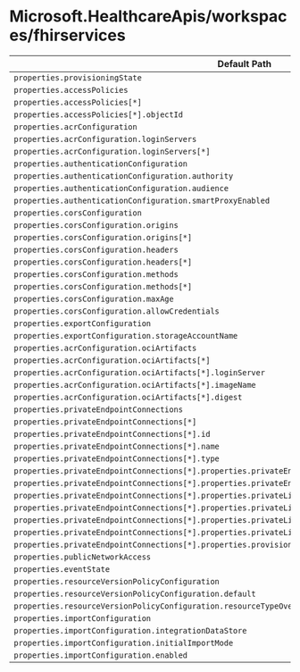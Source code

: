 # Microsoft.HealthcareApis/workspaces/fhirservices

| Default Path | Alias |
|---|---|
| `properties.provisioningState` | `Microsoft.HealthcareApis/workspaces/fhirservices/provisioningState` |
| `properties.accessPolicies` | `Microsoft.HealthcareApis/workspaces/fhirservices/accessPolicies` |
| `properties.accessPolicies[*]` | `Microsoft.HealthcareApis/workspaces/fhirservices/accessPolicies[*]` |
| `properties.accessPolicies[*].objectId` | `Microsoft.HealthcareApis/workspaces/fhirservices/accessPolicies[*].objectId` |
| `properties.acrConfiguration` | `Microsoft.HealthcareApis/workspaces/fhirservices/acrConfiguration` |
| `properties.acrConfiguration.loginServers` | `Microsoft.HealthcareApis/workspaces/fhirservices/acrConfiguration.loginServers` |
| `properties.acrConfiguration.loginServers[*]` | `Microsoft.HealthcareApis/workspaces/fhirservices/acrConfiguration.loginServers[*]` |
| `properties.authenticationConfiguration` | `Microsoft.HealthcareApis/workspaces/fhirservices/authenticationConfiguration` |
| `properties.authenticationConfiguration.authority` | `Microsoft.HealthcareApis/workspaces/fhirservices/authenticationConfiguration.authority` |
| `properties.authenticationConfiguration.audience` | `Microsoft.HealthcareApis/workspaces/fhirservices/authenticationConfiguration.audience` |
| `properties.authenticationConfiguration.smartProxyEnabled` | `Microsoft.HealthcareApis/workspaces/fhirservices/authenticationConfiguration.smartProxyEnabled` |
| `properties.corsConfiguration` | `Microsoft.HealthcareApis/workspaces/fhirservices/corsConfiguration` |
| `properties.corsConfiguration.origins` | `Microsoft.HealthcareApis/workspaces/fhirservices/corsConfiguration.origins` |
| `properties.corsConfiguration.origins[*]` | `Microsoft.HealthcareApis/workspaces/fhirservices/corsConfiguration.origins[*]` |
| `properties.corsConfiguration.headers` | `Microsoft.HealthcareApis/workspaces/fhirservices/corsConfiguration.headers` |
| `properties.corsConfiguration.headers[*]` | `Microsoft.HealthcareApis/workspaces/fhirservices/corsConfiguration.headers[*]` |
| `properties.corsConfiguration.methods` | `Microsoft.HealthcareApis/workspaces/fhirservices/corsConfiguration.methods` |
| `properties.corsConfiguration.methods[*]` | `Microsoft.HealthcareApis/workspaces/fhirservices/corsConfiguration.methods[*]` |
| `properties.corsConfiguration.maxAge` | `Microsoft.HealthcareApis/workspaces/fhirservices/corsConfiguration.maxAge` |
| `properties.corsConfiguration.allowCredentials` | `Microsoft.HealthcareApis/workspaces/fhirservices/corsConfiguration.allowCredentials` |
| `properties.exportConfiguration` | `Microsoft.HealthcareApis/workspaces/fhirservices/exportConfiguration` |
| `properties.exportConfiguration.storageAccountName` | `Microsoft.HealthcareApis/workspaces/fhirservices/exportConfiguration.storageAccountName` |
| `properties.acrConfiguration.ociArtifacts` | `Microsoft.HealthcareApis/workspaces/fhirservices/acrConfiguration.ociArtifacts` |
| `properties.acrConfiguration.ociArtifacts[*]` | `Microsoft.HealthcareApis/workspaces/fhirservices/acrConfiguration.ociArtifacts[*]` |
| `properties.acrConfiguration.ociArtifacts[*].loginServer` | `Microsoft.HealthcareApis/workspaces/fhirservices/acrConfiguration.ociArtifacts[*].loginServer` |
| `properties.acrConfiguration.ociArtifacts[*].imageName` | `Microsoft.HealthcareApis/workspaces/fhirservices/acrConfiguration.ociArtifacts[*].imageName` |
| `properties.acrConfiguration.ociArtifacts[*].digest` | `Microsoft.HealthcareApis/workspaces/fhirservices/acrConfiguration.ociArtifacts[*].digest` |
| `properties.privateEndpointConnections` | `Microsoft.HealthcareApis/workspaces/fhirservices/privateEndpointConnections` |
| `properties.privateEndpointConnections[*]` | `Microsoft.HealthcareApis/workspaces/fhirservices/privateEndpointConnections[*]` |
| `properties.privateEndpointConnections[*].id` | `Microsoft.HealthcareApis/workspaces/fhirservices/privateEndpointConnections[*].id` |
| `properties.privateEndpointConnections[*].name` | `Microsoft.HealthcareApis/workspaces/fhirservices/privateEndpointConnections[*].name` |
| `properties.privateEndpointConnections[*].type` | `Microsoft.HealthcareApis/workspaces/fhirservices/privateEndpointConnections[*].type` |
| `properties.privateEndpointConnections[*].properties.privateEndpoint` | `Microsoft.HealthcareApis/workspaces/fhirservices/privateEndpointConnections[*].privateEndpoint` |
| `properties.privateEndpointConnections[*].properties.privateEndpoint.id` | `Microsoft.HealthcareApis/workspaces/fhirservices/privateEndpointConnections[*].privateEndpoint.id` |
| `properties.privateEndpointConnections[*].properties.privateLinkServiceConnectionState` | `Microsoft.HealthcareApis/workspaces/fhirservices/privateEndpointConnections[*].privateLinkServiceConnectionState` |
| `properties.privateEndpointConnections[*].properties.privateLinkServiceConnectionState.status` | `Microsoft.HealthcareApis/workspaces/fhirservices/privateEndpointConnections[*].privateLinkServiceConnectionState.status` |
| `properties.privateEndpointConnections[*].properties.privateLinkServiceConnectionState.description` | `Microsoft.HealthcareApis/workspaces/fhirservices/privateEndpointConnections[*].privateLinkServiceConnectionState.description` |
| `properties.privateEndpointConnections[*].properties.privateLinkServiceConnectionState.actionsRequired` | `Microsoft.HealthcareApis/workspaces/fhirservices/privateEndpointConnections[*].privateLinkServiceConnectionState.actionsRequired` |
| `properties.privateEndpointConnections[*].properties.provisioningState` | `Microsoft.HealthcareApis/workspaces/fhirservices/privateEndpointConnections[*].provisioningState` |
| `properties.publicNetworkAccess` | `Microsoft.HealthcareApis/workspaces/fhirservices/publicNetworkAccess` |
| `properties.eventState` | `Microsoft.HealthcareApis/workspaces/fhirservices/eventState` |
| `properties.resourceVersionPolicyConfiguration` | `Microsoft.HealthcareApis/workspaces/fhirservices/resourceVersionPolicyConfiguration` |
| `properties.resourceVersionPolicyConfiguration.default` | `Microsoft.HealthcareApis/workspaces/fhirservices/resourceVersionPolicyConfiguration.default` |
| `properties.resourceVersionPolicyConfiguration.resourceTypeOverrides` | `Microsoft.HealthcareApis/workspaces/fhirservices/resourceVersionPolicyConfiguration.resourceTypeOverrides` |
| `properties.importConfiguration` | `Microsoft.HealthcareApis/workspaces/fhirservices/importConfiguration` |
| `properties.importConfiguration.integrationDataStore` | `Microsoft.HealthcareApis/workspaces/fhirservices/importConfiguration.integrationDataStore` |
| `properties.importConfiguration.initialImportMode` | `Microsoft.HealthcareApis/workspaces/fhirservices/importConfiguration.initialImportMode` |
| `properties.importConfiguration.enabled` | `Microsoft.HealthcareApis/workspaces/fhirservices/importConfiguration.enabled` |

